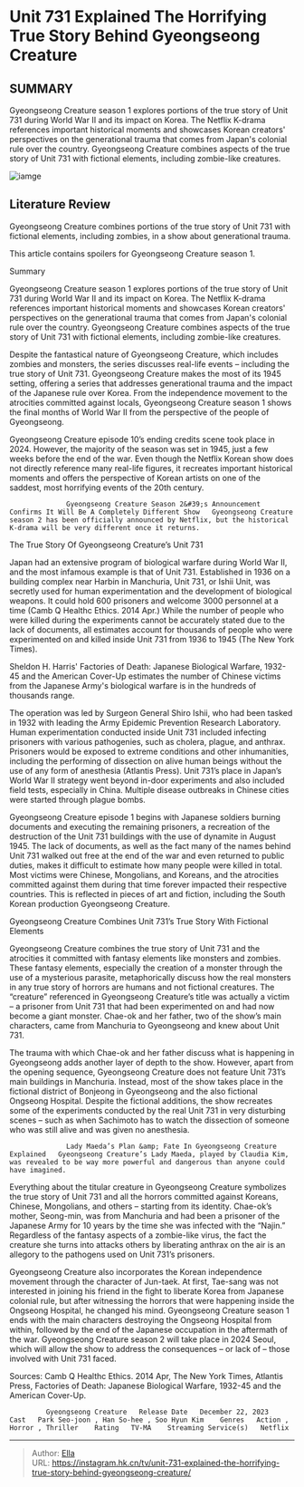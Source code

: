 # Unit 731 Explained The Horrifying True Story Behind Gyeongseong Creature


## SUMMARY 



  Gyeongseong Creature season 1 explores portions of the true story of Unit 731 during World War II and its impact on Korea.   The Netflix K-drama references important historical moments and showcases Korean creators&#39; perspectives on the generational trauma that comes from Japan&#39;s colonial rule over the country.   Gyeongseong Creature combines aspects of the true story of Unit 731 with fictional elements, including zombie-like creatures.  

![iamge](https://static1.srcdn.com/wordpress/wp-content/uploads/2024/01/han-so-hee-as-chae-ok-and-park-seo-joon-as-tae-sang-in-gyeongseong-creature.jpg)

## Literature Review
Gyeongseong Creature combines portions of the true story of Unit 731 with fictional elements, including zombies, in a show about generational trauma.




This article contains spoilers for Gyeongseong Creature season 1.





Summary

  Gyeongseong Creature season 1 explores portions of the true story of Unit 731 during World War II and its impact on Korea.   The Netflix K-drama references important historical moments and showcases Korean creators&#39; perspectives on the generational trauma that comes from Japan&#39;s colonial rule over the country.   Gyeongseong Creature combines aspects of the true story of Unit 731 with fictional elements, including zombie-like creatures.  




Despite the fantastical nature of Gyeongseong Creature, which includes zombies and monsters, the series discusses real-life events – including the true story of Unit 731. Gyeongseong Creature makes the most of its 1945 setting, offering a series that addresses generational trauma and the impact of the Japanese rule over Korea. From the independence movement to the atrocities committed against locals, Gyeongseong Creature season 1 shows the final months of World War II from the perspective of the people of Gyeongseong.

Gyeongseong Creature episode 10’s ending credits scene took place in 2024. However, the majority of the season was set in 1945, just a few weeks before the end of the war. Even though the Netflix Korean show does not directly reference many real-life figures, it recreates important historical moments and offers the perspective of Korean artists on one of the saddest, most horrifying events of the 20th century.




                  Gyeongseong Creature Season 2&#39;s Announcement Confirms It Will Be A Completely Different Show   Gyeongseong Creature season 2 has been officially announced by Netflix, but the historical K-drama will be very different once it returns.    


 The True Story Of Gyeongseong Creature’s Unit 731 
          

Japan had an extensive program of biological warfare during World War II, and the most infamous example is that of Unit 731. Established in 1936 on a building complex near Harbin in Manchuria, Unit 731, or Ishii Unit, was secretly used for human experimentation and the development of biological weapons. It could hold 600 prisoners and welcome 3000 personnel at a time (Camb Q Healthc Ethics. 2014 Apr.) While the number of people who were killed during the experiments cannot be accurately stated due to the lack of documents, all estimates account for thousands of people who were experimented on and killed inside Unit 731 from 1936 to 1945 (The New York Times).






Sheldon H. Harris&#39; Factories of Death: Japanese Biological Warfare, 1932-45 and the American Cover-Up estimates the number of Chinese victims from the Japanese Army&#39;s biological warfare is in the hundreds of thousands range.




The operation was led by Surgeon General Shiro Ishii, who had been tasked in 1932 with leading the Army Epidemic Prevention Research Laboratory. Human experimentation conducted inside Unit 731 included infecting prisoners with various pathogenies, such as cholera, plague, and anthrax. Prisoners would be exposed to extreme conditions and other inhumanities, including the performing of dissection on alive human beings without the use of any form of anesthesia (Atlantis Press). Unit 731’s place in Japan’s World War II strategy went beyond in-door experiments and also included field tests, especially in China. Multiple disease outbreaks in Chinese cities were started through plague bombs.

Gyeongseong Creature episode 1 begins with Japanese soldiers burning documents and executing the remaining prisoners, a recreation of the destruction of the Unit 731 buildings with the use of dynamite in August 1945. The lack of documents, as well as the fact many of the names behind Unit 731 walked out free at the end of the war and even returned to public duties, makes it difficult to estimate how many people were killed in total. Most victims were Chinese, Mongolians, and Koreans, and the atrocities committed against them during that time forever impacted their respective countries. This is reflected in pieces of art and fiction, including the South Korean production Gyeongseong Creature.






 Gyeongseong Creature Combines Unit 731’s True Story With Fictional Elements 
         

Gyeongseong Creature combines the true story of Unit 731 and the atrocities it committed with fantasy elements like monsters and zombies. These fantasy elements, especially the creation of a monster through the use of a mysterious parasite, metaphorically discuss how the real monsters in any true story of horrors are humans and not fictional creatures. The “creature” referenced in Gyeongseong Creature’s title was actually a victim – a prisoner from Unit 731 that had been experimented on and had now become a giant monster. Chae-ok and her father, two of the show’s main characters, came from Manchuria to Gyeongseong and knew about Unit 731.

The trauma with which Chae-ok and her father discuss what is happening in Gyeongseong adds another layer of depth to the show. However, apart from the opening sequence, Gyeongseong Creature does not feature Unit 731’s main buildings in Manchuria. Instead, most of the show takes place in the fictional district of Bonjeong in Gyeongseong and the also fictional Ongseong Hospital. Despite the fictional additions, the show recreates some of the experiments conducted by the real Unit 731 in very disturbing scenes – such as when Sachimoto has to watch the dissection of someone who was still alive and was given no anesthesia.




                  Lady Maeda’s Plan &amp; Fate In Gyeongseong Creature Explained   Gyeongseong Creature’s Lady Maeda, played by Claudia Kim, was revealed to be way more powerful and dangerous than anyone could have imagined.    

Everything about the titular creature in Gyeongseong Creature symbolizes the true story of Unit 731 and all the horrors committed against Koreans, Chinese, Mongolians, and others – starting from its identity. Chae-ok’s mother, Seong-min, was from Manchuria and had been a prisoner of the Japanese Army for 10 years by the time she was infected with the “Najin.” Regardless of the fantasy aspects of a zombie-like virus, the fact the creature she turns into attacks others by liberating anthrax on the air is an allegory to the pathogens used on Unit 731’s prisoners.


 




Gyeongseong Creature also incorporates the Korean independence movement through the character of Jun-taek. At first, Tae-sang was not interested in joining his friend in the fight to liberate Korea from Japanese colonial rule, but after witnessing the horrors that were happening inside the Ongseong Hospital, he changed his mind. Gyeongseong Creature season 1 ends with the main characters destroying the Ongseong Hospital from within, followed by the end of the Japanese occupation in the aftermath of the war. Gyeongseong Creature season 2 will take place in 2024 Seoul, which will allow the show to address the consequences – or lack of – those involved with Unit 731 faced.

Sources: Camb Q Healthc Ethics. 2014 Apr, The New York Times, Atlantis Press, Factories of Death: Japanese Biological Warfare, 1932-45 and the American Cover-Up.

             Gyeongseong Creature   Release Date   December 22, 2023    Cast   Park Seo-joon , Han So-hee , Soo Hyun Kim    Genres   Action , Horror , Thriller    Rating   TV-MA    Streaming Service(s)   Netflix       





---

> Author: [Ella](https://instagram.hk.cn/)  
> URL: https://instagram.hk.cn/tv/unit-731-explained-the-horrifying-true-story-behind-gyeongseong-creature/  

